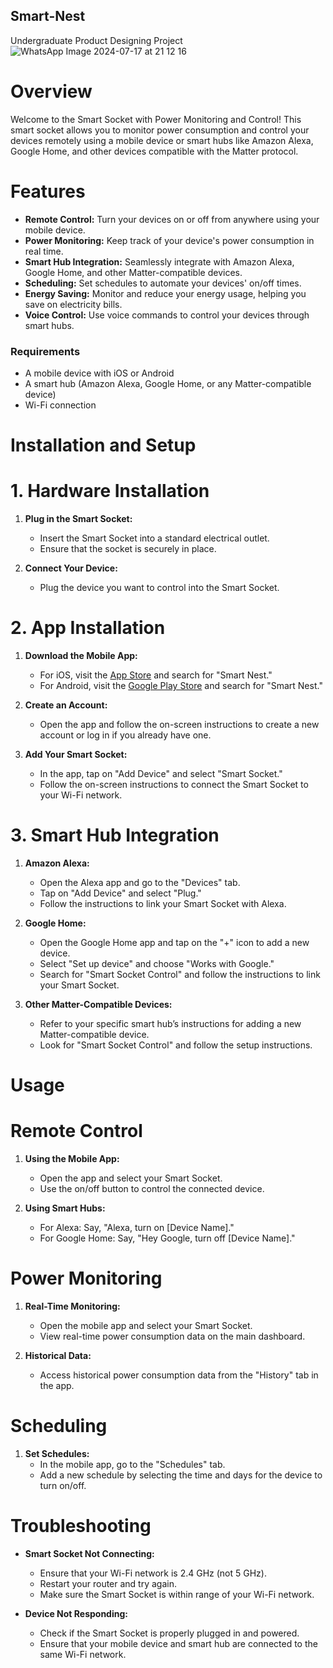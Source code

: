 ## Smart-Nest
Undergraduate Product Designing Project
![WhatsApp Image 2024-07-17 at 21 12 16](https://github.com/user-attachments/assets/8575a8ae-182d-4fc8-a4ea-a8cd883a0e06)

# Overview

Welcome to the Smart Socket with Power Monitoring and Control! This smart socket allows you to monitor power consumption and control your devices remotely using a mobile device or smart hubs like Amazon Alexa, Google Home, and other devices compatible with the Matter protocol.

# Features

- **Remote Control:** Turn your devices on or off from anywhere using your mobile device.
- **Power Monitoring:** Keep track of your device's power consumption in real time.
- **Smart Hub Integration:** Seamlessly integrate with Amazon Alexa, Google Home, and other Matter-compatible devices.
- **Scheduling:** Set schedules to automate your devices' on/off times.
- **Energy Saving:** Monitor and reduce your energy usage, helping you save on electricity bills.
- **Voice Control:** Use voice commands to control your devices through smart hubs.

### Requirements

- A mobile device with iOS or Android
- A smart hub (Amazon Alexa, Google Home, or any Matter-compatible device)
- Wi-Fi connection

# Installation and Setup

# 1. Hardware Installation

1. **Plug in the Smart Socket:**
   - Insert the Smart Socket into a standard electrical outlet.
   - Ensure that the socket is securely in place.

2. **Connect Your Device:**
   - Plug the device you want to control into the Smart Socket.

# 2. App Installation

1. **Download the Mobile App:**
   - For iOS, visit the [App Store](https://www.apple.com/app-store/) and search for "Smart Nest."
   - For Android, visit the [Google Play Store](https://play.google.com/store) and search for "Smart Nest."

2. **Create an Account:**
   - Open the app and follow the on-screen instructions to create a new account or log in if you already have one.

3. **Add Your Smart Socket:**
   - In the app, tap on "Add Device" and select "Smart Socket."
   - Follow the on-screen instructions to connect the Smart Socket to your Wi-Fi network.

# 3. Smart Hub Integration

1. **Amazon Alexa:**
   - Open the Alexa app and go to the "Devices" tab.
   - Tap on "Add Device" and select "Plug."
   - Follow the instructions to link your Smart Socket with Alexa.

2. **Google Home:**
   - Open the Google Home app and tap on the "+" icon to add a new device.
   - Select "Set up device" and choose "Works with Google."
   - Search for "Smart Socket Control" and follow the instructions to link your Smart Socket.

3. **Other Matter-Compatible Devices:**
   - Refer to your specific smart hub’s instructions for adding a new Matter-compatible device.
   - Look for "Smart Socket Control" and follow the setup instructions.

# Usage

# Remote Control

1. **Using the Mobile App:**
   - Open the app and select your Smart Socket.
   - Use the on/off button to control the connected device.

2. **Using Smart Hubs:**
   - For Alexa: Say, "Alexa, turn on [Device Name]."
   - For Google Home: Say, "Hey Google, turn off [Device Name]."

# Power Monitoring

1. **Real-Time Monitoring:**
   - Open the mobile app and select your Smart Socket.
   - View real-time power consumption data on the main dashboard.

2. **Historical Data:**
   - Access historical power consumption data from the "History" tab in the app.

# Scheduling

1. **Set Schedules:**
   - In the mobile app, go to the "Schedules" tab.
   - Add a new schedule by selecting the time and days for the device to turn on/off.

# Troubleshooting

- **Smart Socket Not Connecting:**
  - Ensure that your Wi-Fi network is 2.4 GHz (not 5 GHz).
  - Restart your router and try again.
  - Make sure the Smart Socket is within range of your Wi-Fi network.

- **Device Not Responding:**
  - Check if the Smart Socket is properly plugged in and powered.
  - Ensure that your mobile device and smart hub are connected to the same Wi-Fi network.

